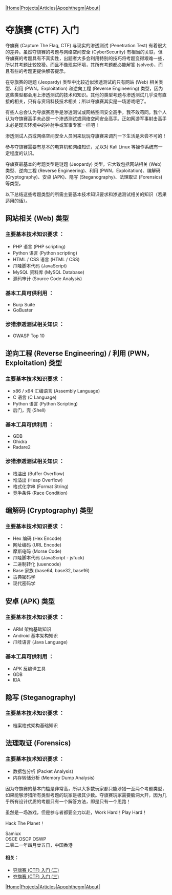 |[Home](/README.md)|[Projects](/projects.md)|[Articles](/articles.md)|[Apophthegm](/apophthegm.md)|[About](/about.md)|

# 夺旗赛 (CTF) 入门

夺旗赛 (Capture The Flag, CTF) 与现实的渗透测试 (Penetration Test) 有着很大的差异。虽然夺旗赛的考题与网络空间安全 (CyberSecurity) 有相当的关联，但夺旗赛的考题具有不真实性，出题者大多会利用特别的技巧将考题变得艰难一些，所以其考题比较狡猾。而且不像现实环境，其所有考题都必能解答 (solved)，而且有些的考题更提供解答提示。

在夺旗赛的谜题 (Jeopardy) 类型中比较近似渗透测试的只有网站 (Web) 相关类型、利用 (PWN，Exploitation) 和逆向工程 (Reverse Engineering) 类型，因为这些类型都会用上渗透测试的技术和知识。其他的类型考题与渗透测试几乎没有直接的相关，只有与资讯科技技术相关；所以夺旗赛其实是一场游戏吧了。

有些人总会认为夺旗赛高手是渗透测试或网络空间安全高手，我不敢苟同。我个人认为夺旗赛高手未必是一个渗透测试或网络空间安全高手。正如网游军事射击高手未必是现实环境中的神射手或军事专家一样吧！

渗透测试人员或网络空间安全人员闲来玩玩夺旗赛来调剂一下生活是未尝不可的！

参与夺旗赛需要有基本的电算机和网络知识，尤以对 Kali Linux 等操作系统有一定程度的认识。

夺旗赛最基本的考题类型是谜题 (Jeopardy) 类型。它大致包括网站相关 (Web) 类型、逆向工程 (Reverse Engineering)、利用 (PWN，Exploitation)、编解码 (Cryptography)、安卓 (APK)、隐写 (Steganography)、法理取证 (Forensics) 等类型。

以下总结这些考题类型的所需主要基本技术知识要求和渗透测试相关的知识（若果适用的话）。

## 网站相关 (Web) 类型

### 主要基本技术知识要求 ：
- PHP 语言 (PHP scripting)
- Python 语言 (Python scripting)
- HTML / CSS 语言 (HTML / CSS)
- 爪哇脚本代码 (JavaScript)
- MySQL 资料库 (MySQL Database)
- 源码审计 (Source Code Analysis)

### 基本工具可供利用 ：
- Burp Suite
- GoBuster

### 涉猎渗透测试相关知识 ：
- OWASP Top 10

## 逆向工程 (Reverse Engineering) / 利用 (PWN，Exploitation) 类型

### 主要基本技术知识要求 ：
- x86 / x64 汇编语言 (Assembly Language)
- C 语言 (C Language)
- Python 语言 (Python Scripting)
- 后门，壳 (Shell)

### 基本工具可供利用 ：
- GDB
- Ghidra
- Radare2

### 涉猎渗透测试相关知识 ：
- 栈溢出 (Buffer Overflow)
- 堆溢出 (Heap Overflow)
- 格式化字串 (Format String)
- 竞争条件 (Race Condition)

## 编解码 (Cryptography) 类型

### 主要基本技术知识要求 ：
- Hex 编码 (Hex Encode)
- 网址编码 (URL Encode)
- 摩斯电码 (Morse Code)
- 爪哇脚本代码 (JavaScript - jsfuck)
- 二进制转化 (uuencode)
- Base 家族 (base64, base32, base16)
- 古典密码学
- 现代密码学

## 安卓 (APK) 类型

### 主要基本技术知识要求 ：
- ARM 架构基础知识
- Android 基本架构知识
- 爪哇语言 (Java Language)

### 基本工具可供利用 ：
- APK 反编译工具
- GDB
- IDA

## 隐写 (Steganography)

### 主要基本技术知识要求 ：
- 档案格式架构基础知识

## 法理取证 (Forensics)

### 主要基本技术知识要求 ：
- 数据包分析 (Packet Analysis)
- 内存转储分析 (Memory Dump Analysis)

因为夺旗赛的基本门槛是非常高，所以大多数玩家都只能涉猎一至两个考题类型，如果能够涉猎所有类型考题的玩家是极其少数。夺旗赛玩家需要脑洞大开，因为几乎所有设计优质的考题只有一个解答方法，即是只有一个思路！

虽然是一场游戏，但是参与者都要全力以赴，Work Hard！Play Hard！

Hack The Planet！

Samiux  
OSCE  OSCP  OSWP  
二零二一年四月廿五日，中国香港  

#### 相关：
- [夺旗赛 (CTF) 入门 (二)](/ctf_noob_2.md)
- [夺旗赛 (CTF) 入门 (三)](/ctf_noob_3.md)

|[Home](/README.md)|[Projects](/projects.md)|[Articles](/articles.md)|[Apophthegm](/apophthegm.md)|[About](/about.md)|
